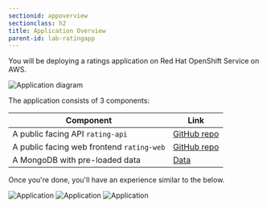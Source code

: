 ```yaml
---
sectionid: appoverview
sectionclass: h2
title: Application Overview
parent-id: lab-ratingapp
---
```


You will be deploying a ratings application on Red Hat OpenShift Service on AWS.

![Application diagram](media/app-overview.png)

The application consists of 3 components:

| Component                                          | Link                                                               |
|----------------------------------------------------|--------------------------------------------------------------------|
| A public facing API `rating-api`                   | [GitHub repo](https://github.com/RH-HKG-ROSA-Workshop/rating-api)             |
| A public facing web frontend `rating-web`          | [GitHub repo](https://github.com/RH-HKG-ROSA-Workshop/rating-web)             |
| A MongoDB with pre-loaded data                     | [Data](https://github.com/RH-HKG-ROSA-Workshop/rating-api/raw/master/data.tar.gz)   |

Once you're done, you'll have an experience similar to the below.

![Application](media/app-overview-1.png)
![Application](media/app-overview-2.png)
![Application](media/app-overview-3.png)

